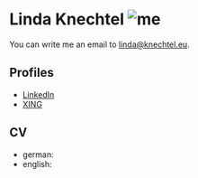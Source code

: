 # Linda Knechtel ![me](IMG_1906.png) 

You can write me an email to linda@knechtel.eu.

## Profiles

- [LinkedIn](https://www.linkedin.com/in/linda-knechtel-7841195b/)
- [XING](https://www.xing.com/profile/Linda_Knechtel)

## CV

- german: 
- english: 